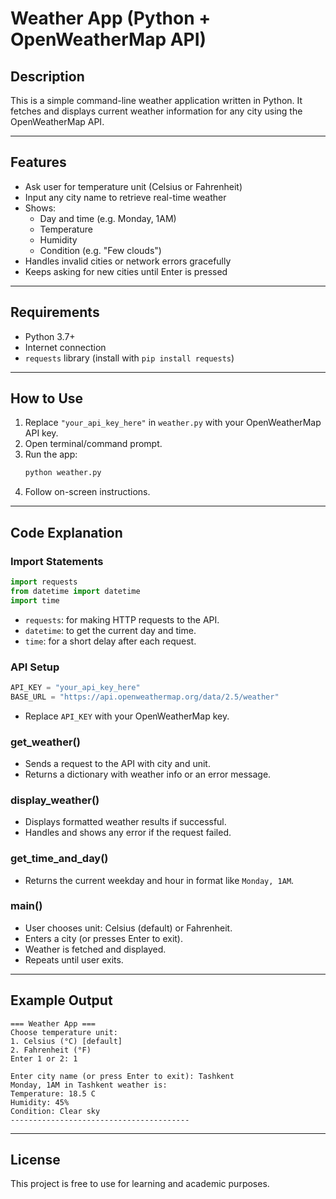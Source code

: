 
# Weather App (Python + OpenWeatherMap API)

## Description
This is a simple command-line weather application written in Python. It fetches and displays current weather information for any city using the OpenWeatherMap API.

---

## Features

- Ask user for temperature unit (Celsius or Fahrenheit)
- Input any city name to retrieve real-time weather
- Shows:
  - Day and time (e.g. Monday, 1AM)
  - Temperature
  - Humidity
  - Condition (e.g. "Few clouds")
- Handles invalid cities or network errors gracefully
- Keeps asking for new cities until Enter is pressed

---

## Requirements

- Python 3.7+
- Internet connection
- `requests` library (install with `pip install requests`)

---

## How to Use

1. Replace `"your_api_key_here"` in `weather.py` with your OpenWeatherMap API key.
2. Open terminal/command prompt.
3. Run the app:
   ```bash
   python weather.py
   ```
4. Follow on-screen instructions.

---

## Code Explanation

### Import Statements
```python
import requests
from datetime import datetime
import time
```
- `requests`: for making HTTP requests to the API.
- `datetime`: to get the current day and time.
- `time`: for a short delay after each request.

### API Setup
```python
API_KEY = "your_api_key_here"
BASE_URL = "https://api.openweathermap.org/data/2.5/weather"
```
- Replace `API_KEY` with your OpenWeatherMap key.

### get_weather()
- Sends a request to the API with city and unit.
- Returns a dictionary with weather info or an error message.

### display_weather()
- Displays formatted weather results if successful.
- Handles and shows any error if the request failed.

### get_time_and_day()
- Returns the current weekday and hour in format like `Monday, 1AM`.

### main()
- User chooses unit: Celsius (default) or Fahrenheit.
- Enters a city (or presses Enter to exit).
- Weather is fetched and displayed.
- Repeats until user exits.

---

## Example Output

```
=== Weather App ===
Choose temperature unit:
1. Celsius (°C) [default]
2. Fahrenheit (°F)
Enter 1 or 2: 1

Enter city name (or press Enter to exit): Tashkent
Monday, 1AM in Tashkent weather is:
Temperature: 18.5 C
Humidity: 45%
Condition: Clear sky
----------------------------------------
```

---

## License

This project is free to use for learning and academic purposes.
